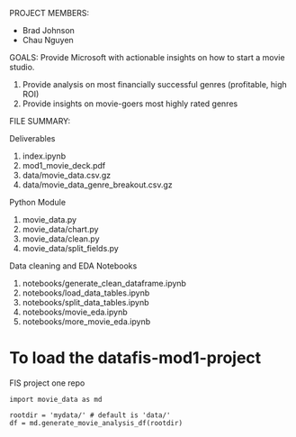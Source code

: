 PROJECT MEMBERS:
- Brad Johnson
- Chau Nguyen

GOALS:
Provide Microsoft with actionable insights on how to start a movie studio.
1. Provide analysis on most financially successful genres (profitable, high ROI)
2. Provide insights on movie-goers most highly rated genres

FILE SUMMARY:

Deliverables
1. index.ipynb
2. mod1_movie_deck.pdf
3. data/movie_data.csv.gz
4. data/movie_data_genre_breakout.csv.gz

Python Module
1. movie_data.py
1. movie_data/chart.py
1. movie_data/clean.py
1. movie_data/split_fields.py

Data cleaning and EDA Notebooks
1. notebooks/generate_clean_dataframe.ipynb
1. notebooks/load_data_tables.ipynb
1. notebooks/split_data_tables.ipynb
1. notebooks/movie_eda.ipynb
1. notebooks/more_movie_eda.ipynb


# To load the datafis-mod1-project
FIS project one repo

```
import movie_data as md

rootdir = 'mydata/' # default is 'data/'
df = md.generate_movie_analysis_df(rootdir)
